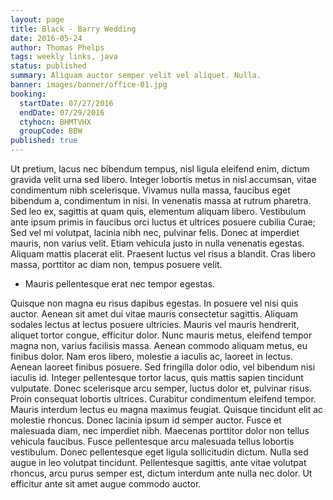 ```yaml
---
layout: page
title: Black - Barry Wedding
date: 2016-05-24
author: Thomas Phelps
tags: weekly links, java
status: published
summary: Aliquam auctor semper velit vel aliquet. Nulla.
banner: images/banner/office-01.jpg
booking:
  startDate: 07/27/2016
  endDate: 07/29/2016
  ctyhocn: BHMTVHX
  groupCode: BBW
published: true
---
```

Ut pretium, lacus nec bibendum tempus, nisl ligula eleifend enim, dictum gravida velit urna sed libero. Integer lobortis metus in nisl accumsan, vitae condimentum nibh scelerisque. Vivamus nulla massa, faucibus eget bibendum a, condimentum in nisi. In venenatis massa at rutrum pharetra. Sed leo ex, sagittis at quam quis, elementum aliquam libero. Vestibulum ante ipsum primis in faucibus orci luctus et ultrices posuere cubilia Curae; Sed vel mi volutpat, lacinia nibh nec, pulvinar felis. Donec at imperdiet mauris, non varius velit. Etiam vehicula justo in nulla venenatis egestas. Aliquam mattis placerat elit. Praesent luctus vel risus a blandit. Cras libero massa, porttitor ac diam non, tempus posuere velit.

* Mauris pellentesque erat nec tempor egestas.

Quisque non magna eu risus dapibus egestas. In posuere vel nisi quis auctor. Aenean sit amet dui vitae mauris consectetur sagittis. Aliquam sodales lectus at lectus posuere ultricies. Mauris vel mauris hendrerit, aliquet tortor congue, efficitur dolor. Nunc mauris metus, eleifend tempor magna non, varius facilisis massa. Aenean commodo aliquam metus, eu finibus dolor. Nam eros libero, molestie a iaculis ac, laoreet in lectus. Aenean laoreet finibus posuere. Sed fringilla dolor odio, vel bibendum nisi iaculis id. Integer pellentesque tortor lacus, quis mattis sapien tincidunt vulputate. Donec scelerisque arcu semper, luctus dolor et, pulvinar risus. Proin consequat lobortis ultrices. Curabitur condimentum eleifend tempor. Mauris interdum lectus eu magna maximus feugiat.
Quisque tincidunt elit ac molestie rhoncus. Donec lacinia ipsum id semper auctor. Fusce et malesuada diam, nec imperdiet nibh. Maecenas porttitor dolor non tellus vehicula faucibus. Fusce pellentesque arcu malesuada tellus lobortis vestibulum. Donec pellentesque eget ligula sollicitudin dictum. Nulla sed augue in leo volutpat tincidunt. Pellentesque sagittis, ante vitae volutpat rhoncus, arcu purus semper est, dictum interdum ante nulla nec dolor. Ut efficitur ante sit amet augue commodo auctor.
